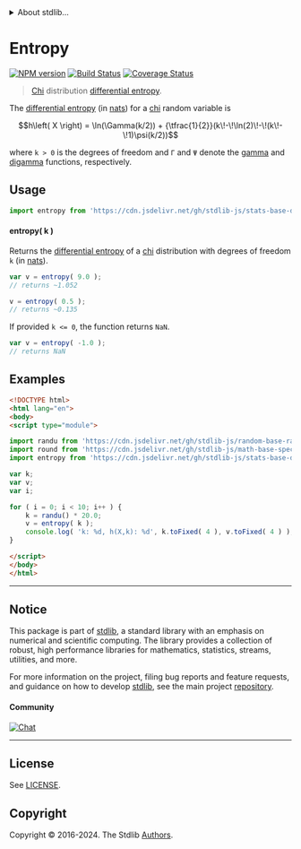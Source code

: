 <!--

@license Apache-2.0

Copyright (c) 2018 The Stdlib Authors.

Licensed under the Apache License, Version 2.0 (the "License");
you may not use this file except in compliance with the License.
You may obtain a copy of the License at

   http://www.apache.org/licenses/LICENSE-2.0

Unless required by applicable law or agreed to in writing, software
distributed under the License is distributed on an "AS IS" BASIS,
WITHOUT WARRANTIES OR CONDITIONS OF ANY KIND, either express or implied.
See the License for the specific language governing permissions and
limitations under the License.

-->


<details>
  <summary>
    About stdlib...
  </summary>
  <p>We believe in a future in which the web is a preferred environment for numerical computation. To help realize this future, we've built stdlib. stdlib is a standard library, with an emphasis on numerical and scientific computation, written in JavaScript (and C) for execution in browsers and in Node.js.</p>
  <p>The library is fully decomposable, being architected in such a way that you can swap out and mix and match APIs and functionality to cater to your exact preferences and use cases.</p>
  <p>When you use stdlib, you can be absolutely certain that you are using the most thorough, rigorous, well-written, studied, documented, tested, measured, and high-quality code out there.</p>
  <p>To join us in bringing numerical computing to the web, get started by checking us out on <a href="https://github.com/stdlib-js/stdlib">GitHub</a>, and please consider <a href="https://opencollective.com/stdlib">financially supporting stdlib</a>. We greatly appreciate your continued support!</p>
</details>

# Entropy

[![NPM version][npm-image]][npm-url] [![Build Status][test-image]][test-url] [![Coverage Status][coverage-image]][coverage-url] <!-- [![dependencies][dependencies-image]][dependencies-url] -->

> [Chi][chi-distribution] distribution [differential entropy][entropy].

<!-- Section to include introductory text. Make sure to keep an empty line after the intro `section` element and another before the `/section` close. -->

<section class="intro">

The [differential entropy][entropy] (in [nats][nats]) for a [chi][chi-distribution] random variable is

<!-- <equation class="equation" label="eq:chi_entropy" align="center" raw="h\left( X \right) = \ln(\Gamma(k/2)) + {\tfrac{1}{2}}(k\!-\!\ln(2)\!-\!(k\!-\!1)\psi(k/2))" alt="Differential entropy for a chi distribution."> -->

```math
h\left( X \right) = \ln(\Gamma(k/2)) + {\tfrac{1}{2}}(k\!-\!\ln(2)\!-\!(k\!-\!1)\psi(k/2))
```

<!-- <div class="equation" align="center" data-raw-text="h\left( X \right) = \ln(\Gamma(k/2)) + {\tfrac{1}{2}}(k\!-\!\ln(2)\!-\!(k\!-\!1)\psi(k/2))" data-equation="eq:chi_entropy">
    <img src="https://cdn.jsdelivr.net/gh/stdlib-js/stdlib@51534079fef45e990850102147e8945fb023d1d0/lib/node_modules/@stdlib/stats/base/dists/chi/entropy/docs/img/equation_chi_entropy.svg" alt="Differential entropy for a chi distribution.">
    <br>
</div> -->

<!-- </equation> -->

where `k > 0` is the degrees of freedom and `Γ` and `Ψ` denote the [gamma][gamma-function] and [digamma][digamma] functions, respectively.

</section>

<!-- /.intro -->

<!-- Package usage documentation. -->



<section class="usage">

## Usage

```javascript
import entropy from 'https://cdn.jsdelivr.net/gh/stdlib-js/stats-base-dists-chi-entropy@esm/index.mjs';
```

#### entropy( k )

Returns the [differential entropy][entropy] of a [chi][chi-distribution] distribution with degrees of freedom `k` (in [nats][nats]).

```javascript
var v = entropy( 9.0 );
// returns ~1.052

v = entropy( 0.5 );
// returns ~0.135
```

If provided `k <= 0`, the function returns `NaN`.

```javascript
var v = entropy( -1.0 );
// returns NaN
```

</section>

<!-- /.usage -->

<!-- Package usage notes. Make sure to keep an empty line after the `section` element and another before the `/section` close. -->

<section class="notes">

</section>

<!-- /.notes -->

<!-- Package usage examples. -->

<section class="examples">

## Examples

<!-- eslint no-undef: "error" -->

```html
<!DOCTYPE html>
<html lang="en">
<body>
<script type="module">

import randu from 'https://cdn.jsdelivr.net/gh/stdlib-js/random-base-randu@esm/index.mjs';
import round from 'https://cdn.jsdelivr.net/gh/stdlib-js/math-base-special-round@esm/index.mjs';
import entropy from 'https://cdn.jsdelivr.net/gh/stdlib-js/stats-base-dists-chi-entropy@esm/index.mjs';

var k;
var v;
var i;

for ( i = 0; i < 10; i++ ) {
    k = randu() * 20.0;
    v = entropy( k );
    console.log( 'k: %d, h(X,k): %d', k.toFixed( 4 ), v.toFixed( 4 ) );
}

</script>
</body>
</html>
```

</section>

<!-- /.examples -->

<!-- Section to include cited references. If references are included, add a horizontal rule *before* the section. Make sure to keep an empty line after the `section` element and another before the `/section` close. -->

<section class="references">

</section>

<!-- /.references -->

<!-- Section for related `stdlib` packages. Do not manually edit this section, as it is automatically populated. -->

<section class="related">

</section>

<!-- /.related -->

<!-- Section for all links. Make sure to keep an empty line after the `section` element and another before the `/section` close. -->


<section class="main-repo" >

* * *

## Notice

This package is part of [stdlib][stdlib], a standard library with an emphasis on numerical and scientific computing. The library provides a collection of robust, high performance libraries for mathematics, statistics, streams, utilities, and more.

For more information on the project, filing bug reports and feature requests, and guidance on how to develop [stdlib][stdlib], see the main project [repository][stdlib].

#### Community

[![Chat][chat-image]][chat-url]

---

## License

See [LICENSE][stdlib-license].


## Copyright

Copyright &copy; 2016-2024. The Stdlib [Authors][stdlib-authors].

</section>

<!-- /.stdlib -->

<!-- Section for all links. Make sure to keep an empty line after the `section` element and another before the `/section` close. -->

<section class="links">

[npm-image]: http://img.shields.io/npm/v/@stdlib/stats-base-dists-chi-entropy.svg
[npm-url]: https://npmjs.org/package/@stdlib/stats-base-dists-chi-entropy

[test-image]: https://github.com/stdlib-js/stats-base-dists-chi-entropy/actions/workflows/test.yml/badge.svg?branch=v0.2.2
[test-url]: https://github.com/stdlib-js/stats-base-dists-chi-entropy/actions/workflows/test.yml?query=branch:v0.2.2

[coverage-image]: https://img.shields.io/codecov/c/github/stdlib-js/stats-base-dists-chi-entropy/main.svg
[coverage-url]: https://codecov.io/github/stdlib-js/stats-base-dists-chi-entropy?branch=main

<!--

[dependencies-image]: https://img.shields.io/david/stdlib-js/stats-base-dists-chi-entropy.svg
[dependencies-url]: https://david-dm.org/stdlib-js/stats-base-dists-chi-entropy/main

-->

[chat-image]: https://img.shields.io/gitter/room/stdlib-js/stdlib.svg
[chat-url]: https://app.gitter.im/#/room/#stdlib-js_stdlib:gitter.im

[stdlib]: https://github.com/stdlib-js/stdlib

[stdlib-authors]: https://github.com/stdlib-js/stdlib/graphs/contributors

[umd]: https://github.com/umdjs/umd
[es-module]: https://developer.mozilla.org/en-US/docs/Web/JavaScript/Guide/Modules

[deno-url]: https://github.com/stdlib-js/stats-base-dists-chi-entropy/tree/deno
[deno-readme]: https://github.com/stdlib-js/stats-base-dists-chi-entropy/blob/deno/README.md
[umd-url]: https://github.com/stdlib-js/stats-base-dists-chi-entropy/tree/umd
[umd-readme]: https://github.com/stdlib-js/stats-base-dists-chi-entropy/blob/umd/README.md
[esm-url]: https://github.com/stdlib-js/stats-base-dists-chi-entropy/tree/esm
[esm-readme]: https://github.com/stdlib-js/stats-base-dists-chi-entropy/blob/esm/README.md
[branches-url]: https://github.com/stdlib-js/stats-base-dists-chi-entropy/blob/main/branches.md

[stdlib-license]: https://raw.githubusercontent.com/stdlib-js/stats-base-dists-chi-entropy/main/LICENSE

[chi-distribution]: https://en.wikipedia.org/wiki/Chi_distribution

[digamma]: https://en.wikipedia.org/wiki/Digamma_function

[entropy]: https://en.wikipedia.org/wiki/Entropy_%28information_theory%29

[gamma-function]: https://en.wikipedia.org/wiki/Gamma_function

[nats]: https://en.wikipedia.org/wiki/Nat_%28unit%29

</section>

<!-- /.links -->
